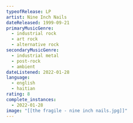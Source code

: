 ```yaml
---
typeofRelease: LP
artist: Nine Inch Nails
dateReleased: 1999-09-21
primaryMusicGenre:
  - industrial rock
  - art rock
  - alternative rock
secondaryMusicGenre:
  - industrial metal
  - post-rock
  - ambient
dateListened: 2022-01-28
language:
  - english
  - haitian
rating: 8
complete_instances:
  - 2022-01-28
image: "[[the fragile - nine inch nails.jpg]]"
---
```


